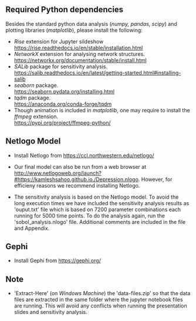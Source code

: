 ## Required Python dependencies
Besides the standard python data analysis (*numpy, pandas, scipy*) and plotting libraries (*matplotlib*), please install the following: 
- *Rise* extension for Jupyter sildeshow  
https://rise.readthedocs.io/en/stable/installation.html  
- *NetworkX* extension for analysing network structures.  
https://networkx.org/documentation/stable/install.html  
- *SALib* package for sensitivity analysis.  
https://salib.readthedocs.io/en/latest/getting-started.html#installing-salib  
- *seaborn* package.  
https://seaborn.pydata.org/installing.html
- *tqdm* package.  
https://anaconda.org/conda-forge/tqdm
- Though animation is included in *matplotlib*, one may require to install the *ffmpeg* extension.  
https://pypi.org/project/ffmpeg-python/  

## Netlogo Model  
- Install Netlogo from https://ccl.northwestern.edu/netlogo/ 

- Our final model can also be run from a web browser at http://www.netlogoweb.org/launch?#https://kamleshsahoo.github.io./Depression.nlogo. However, for efficieny reasons we recommend installing Netlogo.

- The sensitivity analysis is based on the Netlogo model. To avoid the long execution times we have included the sensitivity analysis results as 'ouput.txt' file which is based on 7200 parameter combinations each running for 5000 time points. To do the analysis again, run the 'sobol_analysis.nlogo' file. Additional comments are included in the file and Appendix. 

## Gephi
- Install Gephi from https://gephi.org/  

## Note  
- 'Extract-Here' (on *Windows Machine*) the 'data-files.zip' so that the data files are extracted in the same folder where the jupyter notebook files are running. This will avoid any conflicts when running the presentation slides and sensitivity analysis.
